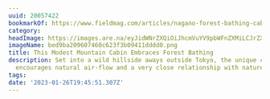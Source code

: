 ```yaml
---
uuid: 20057422
bookmarkOf: https://www.fieldmag.com/articles/nagano-forest-bathing-cabin-hiroshi-nakamura-nap-architects
category:
headImage: https://images.are.na/eyJidWNrZXQiOiJhcmVuYV9pbWFnZXMiLCJrZXkiOiIyMDA1NzQyMi9vcmlnaW5hbF9iZWQ5YmEyMDk2MDc0NjBjNjIzZjNiMDk0MTFkZGRkMC5wbmciLCJlZGl0cyI6eyJyZXNpemUiOnsid2lkdGgiOjEyMDAsImhlaWdodCI6MTIwMCwiZml0IjoiaW5zaWRlIiwid2l0aG91dEVubGFyZ2VtZW50Ijp0cnVlfSwid2VicCI6eyJxdWFsaXR5Ijo5MH0sImpwZWciOnsicXVhbGl0eSI6OTB9LCJyb3RhdGUiOm51bGx9fQ==?bc=0
imageName: bed9ba209607460c623f3b09411dddd0.png
title: This Modest Mountain Cabin Embraces Forest Bathing
description: Set into a wild hillside aways outside Tokyo, the unique cabin design
  encourages natural air-flow and a very close relationship with nature
tags:
date: '2023-01-26T19:45:51.307Z'
---
```

